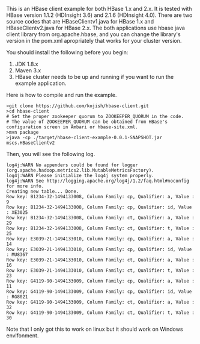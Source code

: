 This is an HBase client example for both HBase 1.x and 2.x. It is tested with HBase version 1.1.2 (HDInsight 3.6) and 2.1.6 (HDInsight 4.0). There are two source codes that are HBaseClientv1.java for HBase 1.x and HBaseClientv2.java for HBase 2.x. The both applications use hbase java client library from org.apache.hbase, and you can change the library's version in the pom.xml apropriately that works for your cluster version.

You should install the following before you begin:
1. JDK 1.8.x
2. Maven 3.x
3. HBase cluster needs to be up and running if you want to run the example application.

Here is how to compile and run the example.
```command line
>git clone https://github.com/kojish/hbase-client.git
>cd hbase-client
# Set the proper zookeeper quorum to ZOOKEEPER_QUORUM in the code.
# The value of ZOOKEEPER_QUORUM can be obtained from HBase's configuration screen in Ambari or hbase-site.xml.
>mvn package
>java -cp ./target/hbase-client-example-0.0.1-SNAPSHOT.jar mscs.HBaseClientv2
```
Then, you will see the following log.
```
log4j:WARN No appenders could be found for logger (org.apache.hadoop.metrics2.lib.MutableMetricsFactory).
log4j:WARN Please initialize the log4j system properly.
log4j:WARN See http://logging.apache.org/log4j/1.2/faq.html#noconfig for more info.
Creating new table... Done.
Row key: B1234-32-1494133008, Column Family: cp, Qualifier: a, Value : 9
Row key: B1234-32-1494133008, Column Family: cp, Qualifier: id, Value : XE3025
Row key: B1234-32-1494133008, Column Family: ct, Qualifier: a, Value : 29
Row key: B1234-32-1494133008, Column Family: ct, Qualifier: t, Value : 25
Row key: E3039-21-1494133010, Column Family: cp, Qualifier: a, Value : 14
Row key: E3039-21-1494133010, Column Family: cp, Qualifier: id, Value : MU8367
Row key: E3039-21-1494133010, Column Family: ct, Qualifier: a, Value : 16
Row key: E3039-21-1494133010, Column Family: ct, Qualifier: t, Value : 23
Row key: G4119-90-1494133009, Column Family: cp, Qualifier: a, Value : 11
Row key: G4119-90-1494133009, Column Family: cp, Qualifier: id, Value : RG8021
Row key: G4119-90-1494133009, Column Family: ct, Qualifier: a, Value : 32
Row key: G4119-90-1494133009, Column Family: ct, Qualifier: t, Value : 30
```
Note that I only got this to work on linux but it should work on Windows envifonment.
